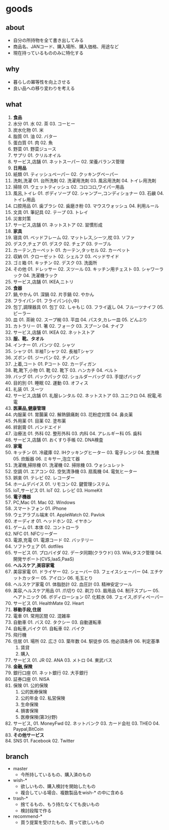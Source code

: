 goods
=======

## about
- 自分の所持物を全て書き出してみる
- 商品名、JANコード、購入場所、購入価格、用途など
- 現在持っているもののみに特化する

## why
- 暮らしの冪等性を向上させる
- 良い品への移り変わりを考える

## what
01. **食品**
  01. 水分
    01. 水
    02. 茶
    03. コーヒー
  02. 炭水化物
    01. 米
  03. 脂質
    01. 油
    02. バター
  04. 蛋白質
    01. 肉
    02. 魚
  05. 野菜
    01. 野菜ジュース
  06. サプリ
    01. クリルオイル
  06. サービス,店舗
    01. ネットスーパー
    02. 栄養バランス管理
02. **日用品**
  01. 紙類
    01. ティッシュペーパー
    02. クッキングペーパー
  02. 洗剤,洗濯
    01. 台所洗剤
    02. 洗濯用洗剤
    03. 風呂用洗剤
    04. トイレ用洗剤
  03. 掃除
    01. ウェットティッシュ
    02. コロコロ,ワイパー用品
  04. 風呂,トイレ
    01. ボディソープ
    02. シャンプー,コンディショナー
    03. 石鹸
    04. トイレ用品
  05. 口腔用品
    01. 歯ブラシ
    02. 歯磨き粉
    03. マウスウォッシュ
    04. 利用ルール
  05. 文具
    01. 筆記具
    02. テープ
    03. トレイ
  06. 災害対策
  07. サービス,店舗
    01. ネットストア
    02. 習慣形成
03. **家具**
  01. 寝具
    01. ベッドフレーム
    02. マットレス,シーツ,枕
    03. ソファ
  02. デスク,チェア
    01. デスク
    02. チェア
    03. テーブル
  03. カーテン,カーペット
    01. カーテン,タッセル
    02. カーペット
  04. 収納
    01. クローゼット
    02. シェルフ
    03. ベッドサイド
  05. ゴミ箱
    01. キッチン
    02. デスク
    03. 洗面所
  06. その他
    01. ドレッサー
    02. スツール
    03. キッチン用チェスト
    03. シャワーラック
    04. 洗濯機ラック
  07. サービス,店舗
    01. IKEA,ニトリ
04. **食器**
  01. 鍋,やかん
    01. 深鍋
    02. 片手鍋
    02. やかん
  02. フライパン
    01. フライパン(小,中)
  03. 包丁,調理器具
    01. 包丁
    02. しゃもじ
    03. フライ返し
    04. フルーツナイフ
    05. ピーラー
  04. 皿
    01. 茶碗
    02. スープ椀
    03. 平皿
    04. パスタ,カレー皿
    05. どんぶり
  05. カトラリー
    01. 箸
    02. フォーク
    03. スプーン
    04. ナイフ
  06. サービス,店舗
    01. IKEA
    02. ネットストア
05. **服、靴、タオル**
  01. インナー
    01. パンツ
    02. シャツ
  02. シャツ
    01. 半袖Tシャツ
    02. 長袖Tシャツ
  03. ズボン
    01. ジーパン
    02. チノパン
  04. 上着,コート
    01. Pコート
    02. カーディガン
  05. 靴,靴下,小物
    01. 靴
    02. 靴下
    03. ハンカチ
    04. ベルト
  06. バッグ
    01. バックパック
    02. ショルダーバッグ
    03. 手提げバッグ
  07. 目的別
    01. 睡眠
    02. 運動
    03. オフィス
  08. 礼装
    01. スーツ
  09. サービス,店舗
    01. 礼服レンタル
    02. ネットストア
    03. ユニクロ
    04. 祝電,弔電
06. **医薬品,健康管理**
  01. 内服薬
    01. 胃腸薬
    02. 解熱鎮痛剤
    03. 花粉症対策
    04. 鼻炎薬
  02. 外用薬
    01. 目薬
    02. 塗布薬
  03. 絆創膏
    01. バンドエイド
  04. 治療法
    01. 外科
    02. 整形外科
    03. 内科
    04. アレルギー科
    05. 歯科
  04. サービス,店舗
    01. おくすり手帳
    02. DNA検査
07. **家電**
  01. キッチン
    01. 冷蔵庫
    02. IHクッキングヒーター
    03. 電子レンジ
    04. 食洗機
    05. 炊飯器
    06. ミキサー,泡立て器
  02. 洗濯機,掃除機
    01. 洗濯機
    02. 掃除機
    03. ウォシュレット
  03. 空調
    01. エアコン
    02. 空気清浄機
    03. 扇風機
    04. 電気ヒーター
  04. 娯楽
    01. テレビ
    02. レコーダー
  05. ホームデバイス
    01. リモコン
    02. 鍵管理システム
  04. IoT,サービス
    01. IoT
    02. レシピ
    03. HomeKit
08. **電子機器**
  01. PC,Mac
    01. Mac
    02. Windows
  02. スマートフォン
    01. iPhone
  03. ウェアラブル端末
    01. AppleWatch
    02. Pavlok
  04. オーディオ
    01. ヘッドホン
    02. イヤホン
  05. ゲーム
    01. 本体
    02. コントローラ
  06. NFC
    01. NFCリーダー
  07. 電源,充電
    01. 電源コード
    02. バッテリー
  08. ソフトウェア
    01. dotfiles
  09. サービス
    01. プロバイダ
    02. データ同期(クラウド)
    03. Wiki,タスク管理
    04. 開発サポート(CVS,IaaS,PaaS)
09. **ヘルスケア,美容家電**
  01. 美容家電
    01. ドライヤー
    02. シェーバー
    03. フェイスシェーバー
    04. エチケットカッター
    05. アイロン
    06. 毛玉とり
  02. ヘルスケア家電
    01. 体脂肪計
    02. 血圧計
    03. 精神安定ツール
  03. 美容,ヘルスケア用品
    01. 爪切り
    02. 剃刀
    03. 眉用品
    04. 制汗スプレー
    05. ヘアトニック
    06. ボディローション
    07. 化粧水
    08. フェイス,ボディペーパー
  05. サービス
    01. HealthMate
    02. Heart
10. **移動手段,住居**
  01. 電車
    01. 常用区間
    02. 混雑率
  02. 自動車
    01. バス
    02. タクシー
    03. 自動運転車
  03. 自転車,バイク
    01. 自転車
    02. バイク
  04. 飛行機
  05. 住居
    01. 場所
    02. 広さ
    03. 築年数
    04. 駅徒歩
    05. 他必須条件
    06. 判定基準
      01. 賃貸
      02. 購入
  05. サービス
    01. JR
    02. ANA
    03. メトロ
    04. 東武バス
11. **金融,保険**
  01. 銀行口座
    01. ネット銀行
    02. 大手銀行
  02. 証券口座
    01. NISA
  02. 保険
    01. 公的保険
      01. 公的医療保険
      02. 公的年金
    02. 私営保険
      01. 生命保険
      02. 損害保険
      03. 医療保険(第3分野)
  02. サービス,
    01. MoneyFwd
    02. ネットバンク
    03. カード会社
    03. THEO
    04. Paypal,BitCoin
12. **その他サービス**
  01. SNS
    01. Facebook
    02. Twitter

## branch
- master
  - 今所持しているもの、購入済のもの
- wish-*
  - 欲しいもの、購入検討を開始したもの
  - 複合している場合、複数製品をwish-* の中に含める
- trash-*
  - 捨てるもの、もう持たなくても良いもの
  - 検討段階で作る
- recommend-*
  - 買う提案を受けたもの、買って欲しいもの
